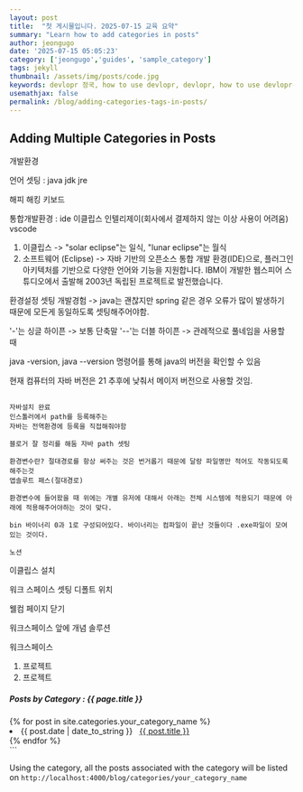 ```yaml
---
layout: post
title:  "첫 게시물입니다. 2025-07-15 교육 요약"
summary: "Learn how to add categories in posts"
author: jeongugo
date: '2025-07-15 05:05:23'
category: ['jeongugo','guides', 'sample_category']
tags: jekyll
thumbnail: /assets/img/posts/code.jpg
keywords: devlopr 정국, how to use devlopr, devlopr, how to use devlopr-jekyll, devlopr-jekyll tutorial,best jekyll themes, multi categories and tags
usemathjax: false
permalink: /blog/adding-categories-tags-in-posts/
---
```


## Adding Multiple Categories in Posts
개발환경 

언어 셋팅 : java jdk jre 

해피 해킹 키보드

통합개발환경 : ide 이클립스 인텔리제이(회사에서 결제하지 않는 이상 사용이 어려움) vscode

1. 이클립스 -> "solar eclipse"는 일식, "lunar eclipse"는 월식
2. 소프트웨어 (Eclipse) -> 자바 기반의 오픈소스 통합 개발 환경(IDE)으로, 플러그인 아키텍처를 기반으로 다양한 언어와 기능을 지원합니다. IBM이 개발한 웹스피어 스튜디오에서 출발해 2003년 독립된 프로젝트로 발전했습니다.

환경설정 셋팅 개발경험 -> java는 괜찮지만 spring 같은 경우 오류가 많이 발생하기 때문에 모든게 동일하도록 셋팅해주어야함.

'-'는 싱글 하이픈 -> 보통 단축말
'--'는 더블 하이픈 -> 관례적으로 풀네임을 사용할 때

java -version, java --version 명령어를 통해 java의 버전을 확인할 수 있음 

현재 컴퓨터의 자바 버전은 21 추후에 낮춰서 메이저 버전으로 사용할 것임.

~~~~~~~~~~~~~~~~~~~~~~~~~~~~~~~~~~~~~~~~~~~~~~~~~~~~~~~~~~~~~~~~~~~~~~~~

자바설치 완료
인스톨러에서 path를 등록해주는
자바는 전역환경에 등록을 직접해줘야함

블로거 잘 정리를 해둠 자바 path 셋팅

환경변수란? 절대경로를 항상 써주는 것은 번거롭기 때문에 달랑 파일명만 적어도 작동되도록 해주는것 
앱솔루트 패스(절대경로)

환경변수에 들어왔을 때 위에는 개별 유저에 대해서 아래는 전체 시스템에 적용되기 때문에 아래에 적용해주어야하는 것이 맞다.

bin 바이너리 0과 1로 구성되어있다. 바이너리는 컴파일이 끝난 것들이다 .exe파일이 모여있는 것이다.

노션
~~~~~~~~~~~~~~~~~~~~~~~~~~~~~~~~~~~~~~~~~~~~~~~~~~~~~~~~~~~~~~~~~~~~~~~~
이클립스 설치

워크 스페이스 셋팅 디폴트 위치

웰컴 페이지 닫기

워크스페이스 앞에 개념 솔루션

워크스페이스  
1. 프로젝트
2. 프로젝트 

<h5> Posts by Category : {{ page.title }} </h5>

<div class="card">
{% for post in site.categories.your_category_name %}
 <li class="category-posts"><span>{{ post.date | date_to_string }}</span> &nbsp; <a href="{{ post.url }}">{{ post.title }}</a></li>
{% endfor %}
</div>
```

Using the category, all the posts associated with the category will be listed on
`http://localhost:4000/blog/categories/your_category_name`

